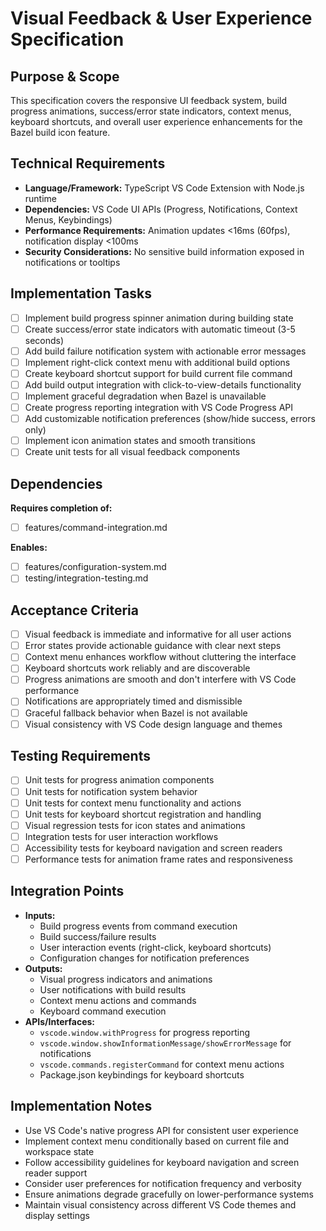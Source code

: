 # Visual Feedback & User Experience Specification

## Purpose & Scope
This specification covers the responsive UI feedback system, build progress animations, success/error state indicators, context menus, keyboard shortcuts, and overall user experience enhancements for the Bazel build icon feature.

## Technical Requirements
- **Language/Framework:** TypeScript VS Code Extension with Node.js runtime
- **Dependencies:** VS Code UI APIs (Progress, Notifications, Context Menus, Keybindings)
- **Performance Requirements:** Animation updates <16ms (60fps), notification display <100ms
- **Security Considerations:** No sensitive build information exposed in notifications or tooltips

## Implementation Tasks
- [ ] Implement build progress spinner animation during building state
- [ ] Create success/error state indicators with automatic timeout (3-5 seconds)
- [ ] Add build failure notification system with actionable error messages
- [ ] Implement right-click context menu with additional build options
- [ ] Create keyboard shortcut support for build current file command
- [ ] Add build output integration with click-to-view-details functionality
- [ ] Implement graceful degradation when Bazel is unavailable
- [ ] Create progress reporting integration with VS Code Progress API
- [ ] Add customizable notification preferences (show/hide success, errors only)
- [ ] Implement icon animation states and smooth transitions
- [ ] Create unit tests for all visual feedback components

## Dependencies
**Requires completion of:**
- [ ] features/command-integration.md

**Enables:**
- [ ] features/configuration-system.md
- [ ] testing/integration-testing.md

## Acceptance Criteria
- [ ] Visual feedback is immediate and informative for all user actions
- [ ] Error states provide actionable guidance with clear next steps
- [ ] Context menu enhances workflow without cluttering the interface
- [ ] Keyboard shortcuts work reliably and are discoverable
- [ ] Progress animations are smooth and don't interfere with VS Code performance
- [ ] Notifications are appropriately timed and dismissible
- [ ] Graceful fallback behavior when Bazel is not available
- [ ] Visual consistency with VS Code design language and themes

## Testing Requirements
- [ ] Unit tests for progress animation components
- [ ] Unit tests for notification system behavior
- [ ] Unit tests for context menu functionality and actions
- [ ] Unit tests for keyboard shortcut registration and handling
- [ ] Visual regression tests for icon states and animations
- [ ] Integration tests for user interaction workflows
- [ ] Accessibility tests for keyboard navigation and screen readers
- [ ] Performance tests for animation frame rates and responsiveness

## Integration Points
- **Inputs:** 
  - Build progress events from command execution
  - Build success/failure results
  - User interaction events (right-click, keyboard shortcuts)
  - Configuration changes for notification preferences
- **Outputs:** 
  - Visual progress indicators and animations
  - User notifications with build results
  - Context menu actions and commands
  - Keyboard command execution
- **APIs/Interfaces:** 
  - `vscode.window.withProgress` for progress reporting
  - `vscode.window.showInformationMessage/showErrorMessage` for notifications
  - `vscode.commands.registerCommand` for context menu actions
  - Package.json keybindings for keyboard shortcuts

## Implementation Notes
- Use VS Code's native progress API for consistent user experience
- Implement context menu conditionally based on current file and workspace state
- Follow accessibility guidelines for keyboard navigation and screen reader support
- Consider user preferences for notification frequency and verbosity
- Ensure animations degrade gracefully on lower-performance systems
- Maintain visual consistency across different VS Code themes and display settings 